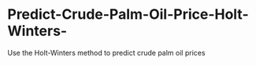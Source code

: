 # Predict-Crude-Palm-Oil-Price-Holt-Winters-
Use the Holt-Winters method to predict crude palm oil prices
